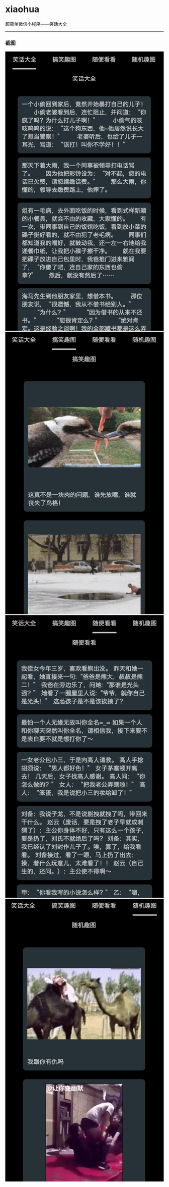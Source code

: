 # xiaohua
超简单微信小程序——笑话大全

***

### 截图
![screenshot1](https://github.com/beilunyang/xiaohua/raw/master/screenshots/Screenshot1.png)
![screenshot2](https://github.com/beilunyang/xiaohua/raw/master/screenshots/Screenshot2.png)
![screenshot3](https://github.com/beilunyang/xiaohua/raw/master/screenshots/Screenshot3.png)
![screenshot4](https://github.com/beilunyang/xiaohua/raw/master/screenshots/Screenshot4.png)



